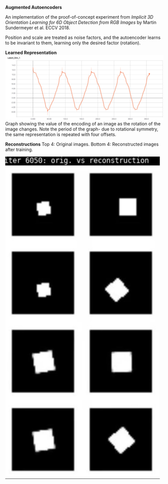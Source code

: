 **Augmented Autoencoders**

An implementation of the proof-of-concept experiment from
*Implicit 3D Orientation Learning for 6D Object Detection from RGB Images* by Martin Sundermeyer et al. ECCV 2018.

Position and scale are treated as noise factors, and the autoencoder learns to be invariant to them, learning only the desired factor (rotation).

**Learned Representation**
![Rotation representation](https://github.com/lwneal/implicit3d/raw/master/representation.jpg)
Graph showing the value of the encoding of an image as the rotation of the image changes.
Note the period of the graph- due to rotational symmetry, the same representation is repeated with four offsets.

**Reconstructions**
Top 4: Original images. Bottom 4: Reconstructed images after training.

![Reconstructions](https://github.com/lwneal/implicit3d/raw/master/reconstructions.jpg)
